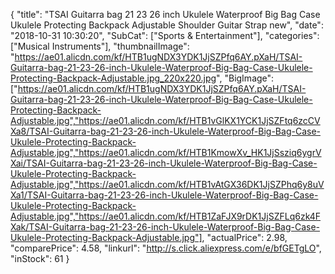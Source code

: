 {
	"title": "TSAI Guitarra bag 21 23 26 inch Ukulele Waterproof Big Bag Case Ukulele Protecting Backpack Adjustable Shoulder Guitar Strap new",
	"date": "2018-10-31 10:30:20",
	"SubCat": ["Sports & Entertainment"],
	"categories": ["Musical Instruments"],
	"thumbnailImage": "https://ae01.alicdn.com/kf/HTB1ugNDX3YDK1JjSZPfq6AY.pXaH/TSAI-Guitarra-bag-21-23-26-inch-Ukulele-Waterproof-Big-Bag-Case-Ukulele-Protecting-Backpack-Adjustable.jpg_220x220.jpg",
	"BigImage": ["https://ae01.alicdn.com/kf/HTB1ugNDX3YDK1JjSZPfq6AY.pXaH/TSAI-Guitarra-bag-21-23-26-inch-Ukulele-Waterproof-Big-Bag-Case-Ukulele-Protecting-Backpack-Adjustable.jpg","https://ae01.alicdn.com/kf/HTB1vGlKX1YCK1JjSZFtq6zcCVXa8/TSAI-Guitarra-bag-21-23-26-inch-Ukulele-Waterproof-Big-Bag-Case-Ukulele-Protecting-Backpack-Adjustable.jpg","https://ae01.alicdn.com/kf/HTB1KmowXv_HK1JjSsziq6ygrVXai/TSAI-Guitarra-bag-21-23-26-inch-Ukulele-Waterproof-Big-Bag-Case-Ukulele-Protecting-Backpack-Adjustable.jpg","https://ae01.alicdn.com/kf/HTB1vAtGX36DK1JjSZPhq6y8uVXa1/TSAI-Guitarra-bag-21-23-26-inch-Ukulele-Waterproof-Big-Bag-Case-Ukulele-Protecting-Backpack-Adjustable.jpg","https://ae01.alicdn.com/kf/HTB1ZaFJX9rDK1JjSZFLq6zk4FXak/TSAI-Guitarra-bag-21-23-26-inch-Ukulele-Waterproof-Big-Bag-Case-Ukulele-Protecting-Backpack-Adjustable.jpg"],
	"actualPrice": 2.98,
	"comparePrice": 4.58,
	"linkurl": "http://s.click.aliexpress.com/e/bfGETgLO",
	"inStock": 61
}
